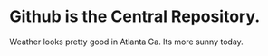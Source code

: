 # Github is the Central Repository.
Weather looks pretty good in Atlanta Ga.
Its more sunny today.

